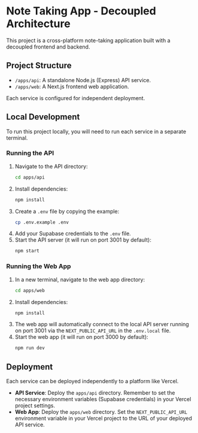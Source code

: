 # Note Taking App - Decoupled Architecture

This project is a cross-platform note-taking application built with a decoupled frontend and backend.

## Project Structure

- `/apps/api`: A standalone Node.js (Express) API service.
- `/apps/web`: A Next.js frontend web application.

Each service is configured for independent deployment.

## Local Development

To run this project locally, you will need to run each service in a separate terminal.

### Running the API

1.  Navigate to the API directory:
    ```bash
    cd apps/api
    ```
2.  Install dependencies:
    ```bash
    npm install
    ```
3.  Create a `.env` file by copying the example:
    ```bash
    cp .env.example .env
    ```
4.  Add your Supabase credentials to the `.env` file.
5.  Start the API server (it will run on port 3001 by default):
    ```bash
    npm start
    ```

### Running the Web App

1.  In a new terminal, navigate to the web app directory:
    ```bash
    cd apps/web
    ```
2.  Install dependencies:
    ```bash
    npm install
    ```
3.  The web app will automatically connect to the local API server running on port 3001 via the `NEXT_PUBLIC_API_URL` in the `.env.local` file.
4.  Start the web app (it will run on port 3000 by default):
    ```bash
    npm run dev
    ```

## Deployment

Each service can be deployed independently to a platform like Vercel.

-   **API Service**: Deploy the `apps/api` directory. Remember to set the necessary environment variables (Supabase credentials) in your Vercel project settings.
-   **Web App**: Deploy the `apps/web` directory. Set the `NEXT_PUBLIC_API_URL` environment variable in your Vercel project to the URL of your deployed API service.